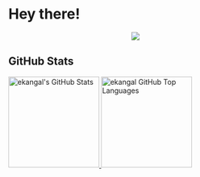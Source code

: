 # Hey there!


<p align="center">
    <a href="https://linkedin.com/in/ekangal"><img src="https://img.shields.io/badge/-LinkedIn-2D2B55?style=flat-square&logo=linkedin&logoColor=white"/></a>
</p>

## GitHub Stats

<a href="https://github.com/jasontaylordev">
  <img height="180em" src="https://github-readme-stats.vercel.app/api?username=ekangal&show_icons=true&theme=shades-of-purple&count_private=true" alt="ekangal's GitHub Stats" />
  <img height="180em" src="https://github-readme-stats.vercel.app/api/top-langs/?username=ekangal&theme=shades-of-purple&layout=compact" 
    alt="ekangal GitHub Top Languages" />
</a>
